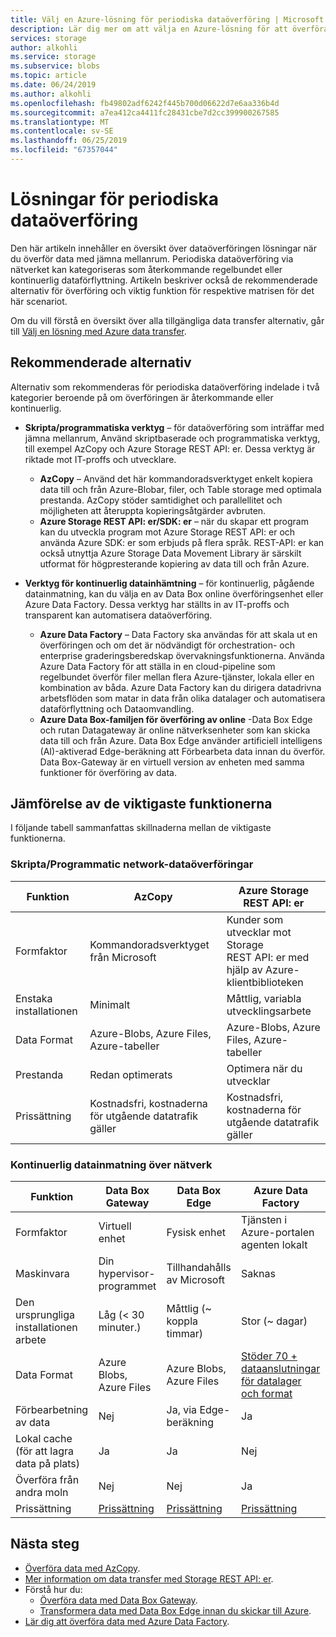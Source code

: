 ```yaml
---
title: Välj en Azure-lösning för periodiska dataöverföring | Microsoft Docs
description: Lär dig mer om att välja en Azure-lösning för att överföra data när du överför data med jämna mellanrum.
services: storage
author: alkohli
ms.service: storage
ms.subservice: blobs
ms.topic: article
ms.date: 06/24/2019
ms.author: alkohli
ms.openlocfilehash: fb49802adf6242f445b700d06622d7e6aa336b4d
ms.sourcegitcommit: a7ea412ca4411fc28431cbe7d2cc399900267585
ms.translationtype: MT
ms.contentlocale: sv-SE
ms.lasthandoff: 06/25/2019
ms.locfileid: "67357044"
---
```

# <a name="solutions-for-periodic-data-transfer"></a>Lösningar för periodiska dataöverföring
 
Den här artikeln innehåller en översikt över dataöverföringen lösningar när du överför data med jämna mellanrum. Periodiska dataöverföring via nätverket kan kategoriseras som återkommande regelbundet eller kontinuerlig dataförflyttning. Artikeln beskriver också de rekommenderade alternativ för överföring och viktig funktion för respektive matrisen för det här scenariot.

Om du vill förstå en översikt över alla tillgängliga data transfer alternativ, går till [Välj en lösning med Azure data transfer](storage-choose-data-transfer-solution.md).

## <a name="recommended-options"></a>Rekommenderade alternativ

Alternativ som rekommenderas för periodiska dataöverföring indelade i två kategorier beroende på om överföringen är återkommande eller kontinuerlig.

- **Skripta/programmatiska verktyg** – för dataöverföring som inträffar med jämna mellanrum, Använd skriptbaserade och programmatiska verktyg, till exempel AzCopy och Azure Storage REST API: er. Dessa verktyg är riktade mot IT-proffs och utvecklare.

    - **AzCopy** – Använd det här kommandoradsverktyget enkelt kopiera data till och från Azure-Blobar, filer, och Table storage med optimala prestanda. AzCopy stöder samtidighet och parallellitet och möjligheten att återuppta kopieringsåtgärder avbruten.
    - **Azure Storage REST API: er/SDK: er** – när du skapar ett program kan du utveckla program mot Azure Storage REST API: er och använda Azure SDK: er som erbjuds på flera språk. REST-API: er kan också utnyttja Azure Storage Data Movement Library är särskilt utformat för högpresterande kopiering av data till och från Azure.

- **Verktyg för kontinuerlig datainhämtning** – för kontinuerlig, pågående datainmatning, kan du välja en av Data Box online överföringsenhet eller Azure Data Factory. Dessa verktyg har ställts in av IT-proffs och transparent kan automatisera dataöverföring.

    - **Azure Data Factory** – Data Factory ska användas för att skala ut en överföringen och om det är nödvändigt för orchestration- och enterprise graderingsberedskap övervakningsfunktionerna. Använda Azure Data Factory för att ställa in en cloud-pipeline som regelbundet överför filer mellan flera Azure-tjänster, lokala eller en kombination av båda. Azure Data Factory kan du dirigera datadrivna arbetsflöden som matar in data från olika datalager och automatisera dataförflyttning och Dataomvandling.
    - **Azure Data Box-familjen för överföring av online** -Data Box Edge och rutan Datagateway är online nätverksenheter som kan skicka data till och från Azure. Data Box Edge använder artificiell intelligens (AI)-aktiverad Edge-beräkning att Förbearbeta data innan du överför. Data Box-Gateway är en virtuell version av enheten med samma funktioner för överföring av data.


## <a name="comparison-of-key-capabilities"></a>Jämförelse av de viktigaste funktionerna

I följande tabell sammanfattas skillnaderna mellan de viktigaste funktionerna.

### <a name="scriptedprogrammatic-network-data-transfer"></a>Skripta/Programmatic network-dataöverföringar

| Funktion                  | AzCopy                                 | Azure Storage REST API: er       |
|-----------------------------|----------------------------------------|-------------------------------|
| Formfaktor                 | Kommandoradsverktyget från Microsoft       | Kunder som utvecklar mot Storage <br> REST API: er med hjälp av Azure-klientbiblioteken |
| Enstaka installationen     | Minimalt                                | Måttlig, variabla utvecklingsarbete    |
| Data Format                 | Azure-Blobs, Azure Files, Azure-tabeller | Azure-Blobs, Azure Files, Azure-tabeller   |
| Prestanda                 | Redan optimerats                      | Optimera när du utvecklar                  |
| Prissättning                     | Kostnadsfri, kostnaderna för utgående datatrafik gäller      | Kostnadsfri, kostnaderna för utgående datatrafik gäller        |

### <a name="continuous-data-ingestion-over-network"></a>Kontinuerlig datainmatning över nätverk

| Funktion                                       | Data Box Gateway | Data Box Edge   | Azure Data Factory        |
|----------------------------------|-----------------------------------------|--------------------------|---------------------------|
| Formfaktor                                   | Virtuell enhet             | Fysisk enhet          | Tjänsten i Azure-portalen agenten lokalt                                                            |
| Maskinvara                                      | Din hypervisor-programmet            | Tillhandahålls av Microsoft    | Saknas                                                            |
| Den ursprungliga installationen arbete                          | Låg (< 30 minuter.)            | Måttlig (~ koppla timmar) | Stor (~ dagar)                                                 |
| Data Format                                   | Azure Blobs, Azure Files   | Azure Blobs, Azure Files | [Stöder 70 + dataanslutningar för datalager och format](https://docs.microsoft.com/azure/data-factory/copy-activity-overview#supported-data-stores-and-formats)|
| Förbearbetning av data                           | Nej                         | Ja, via Edge-beräkning    | Ja                                                           |
| Lokal cache<br>(för att lagra data på plats)    | Ja                        | Ja                      | Nej                                                            |
| Överföra från andra moln                    | Nej                         | Nej                       | Ja                                                           |
| Prissättning                                       | [Prissättning](https://azure.microsoft.com/pricing/details/storage/databox/gateway/)                    | [Prissättning](https://azure.microsoft.com/pricing/details/storage/databox/edge/)                  | [Prissättning](https://azure.microsoft.com/pricing/details/data-factory/)                                                       |

## <a name="next-steps"></a>Nästa steg

- [Överföra data med AzCopy](/azure/storage/common/storage-use-azcopy-v10?toc=%2fazure%2fstorage%2ftables%2ftoc.json).
- [Mer information om data transfer med Storage REST API: er](https://docs.microsoft.com/dotnet/api/overview/azure/storage?view=azure-dotnet).
- Förstå hur du:
    - [Överföra data med Data Box Gateway](https://docs.microsoft.com/azure/databox-online/data-box-gateway-deploy-add-shares).
    - [Transformera data med Data Box Edge innan du skickar till Azure](https://docs.microsoft.com/azure/databox-online/data-box-edge-deploy-configure-compute).
- [Lär dig att överföra data med Azure Data Factory](https://docs.microsoft.com/azure/data-factory/tutorial-bulk-copy-portal).
